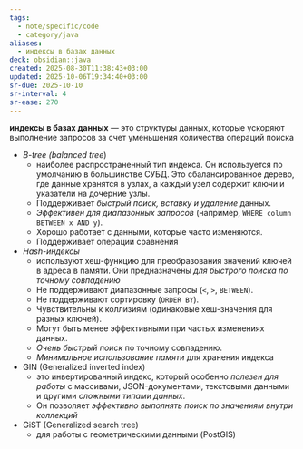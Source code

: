 ```yaml
---
tags:
  - note/specific/code
  - category/java
aliases:
  - индексы в базах данных
deck: obsidian::java
created: 2025-08-30T11:38:43+03:00
updated: 2025-10-06T19:34:40+03:00
sr-due: 2025-10-10
sr-interval: 4
sr-ease: 270
---
```


**индексы в базах данных**
—
это структуры данных, которые ускоряют выполнение запросов за счет уменьшения количества операций поиска

- *B-tree (balanced tree*)
	- наиболее распространенный тип индекса. Он используется по умолчанию в большинстве СУБД. Это сбалансированное дерево, где данные хранятся в узлах, а каждый узел содержит ключи и указатели на дочерние узлы.
	- Поддерживает *быстрый поиск, вставку и удаление* данных.
	- *Эффективен для диапазонных запросов* (например, `WHERE column BETWEEN x AND y`).
	- Хорошо работает с данными, которые часто изменяются.
	- Поддерживает операции сравнения
- *Hash-индексы*
	- используют хеш-функцию для преобразования значений ключей в адреса в памяти. Они предназначены *для быстрого поиска по точному совпадению*
	- Не поддерживают диапазонные запросы (`<`, `>`, `BETWEEN`).
	- Не поддерживают сортировку (`ORDER BY`).
	- Чувствительны к коллизиям (одинаковые хеш-значения для разных ключей).
	- Могут быть менее эффективными при частых изменениях данных.
	- *Очень быстрый поиск* по точному совпадению.
	- *Минимальное использование памяти* для хранения индекса
- GIN (Generalized inverted index)
	- это инвертированный индекс, который особенно *полезен для работы* с массивами, JSON-документами, текстовыми данными и другими *сложными типами данных*.
	- Он позволяет *эффективно выполнять поиск по значениям внутри коллекций*
- GiST (Generalized search tree)
	- для работы с геометрическими данными (PostGIS)
